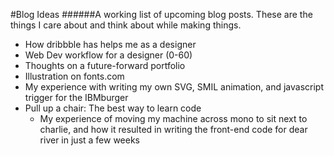 #Blog Ideas
######A working list of upcoming blog posts. These are the things I care about and think about while making things.

* How dribbble has helps me as a designer
* Web Dev workflow for a designer (0-60)
* Thoughts on a future-forward portfolio
* Illustration on fonts.com
* My experience with writing my own SVG, SMIL animation, and javascript trigger for the IBMburger
* Pull up a chair: The best way to learn code
	* My experience of moving my machine across mono to sit next to charlie, and how it resulted in writing the front-end code for dear river in just a few weeks